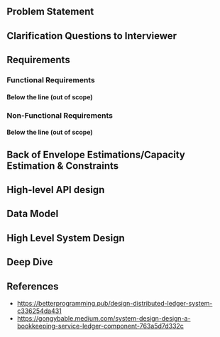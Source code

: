 ## Problem Statement

## Clarification Questions to Interviewer 

## Requirements

### Functional Requirements
#### Below the line (out of scope)

### Non-Functional Requirements
#### Below the line (out of scope)

## Back of Envelope Estimations/Capacity Estimation & Constraints

## High-level API design 
## Data Model

## High Level System Design
## Deep Dive
## References
* https://betterprogramming.pub/design-distributed-ledger-system-c336254da431
* https://gongybable.medium.com/system-design-design-a-bookkeeping-service-ledger-component-763a5d7d332c